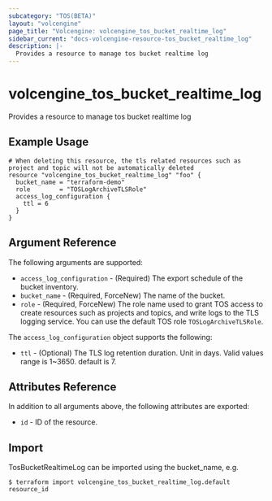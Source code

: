 ```yaml
---
subcategory: "TOS(BETA)"
layout: "volcengine"
page_title: "Volcengine: volcengine_tos_bucket_realtime_log"
sidebar_current: "docs-volcengine-resource-tos_bucket_realtime_log"
description: |-
  Provides a resource to manage tos bucket realtime log
---
```

# volcengine_tos_bucket_realtime_log
Provides a resource to manage tos bucket realtime log
## Example Usage
```hcl
# When deleting this resource, the tls related resources such as project and topic will not be automatically deleted
resource "volcengine_tos_bucket_realtime_log" "foo" {
  bucket_name = "terraform-demo"
  role        = "TOSLogArchiveTLSRole"
  access_log_configuration {
    ttl = 6
  }
}
```
## Argument Reference
The following arguments are supported:
* `access_log_configuration` - (Required) The export schedule of the bucket inventory.
* `bucket_name` - (Required, ForceNew) The name of the bucket.
* `role` - (Required, ForceNew) The role name used to grant TOS access to create resources such as projects and topics, and write logs to the TLS logging service. You can use the default TOS role `TOSLogArchiveTLSRole`.

The `access_log_configuration` object supports the following:

* `ttl` - (Optional) The TLS log retention duration. Unit in days. Valid values range is 1~3650. default is 7.

## Attributes Reference
In addition to all arguments above, the following attributes are exported:
* `id` - ID of the resource.



## Import
TosBucketRealtimeLog can be imported using the bucket_name, e.g.
```
$ terraform import volcengine_tos_bucket_realtime_log.default resource_id
```

